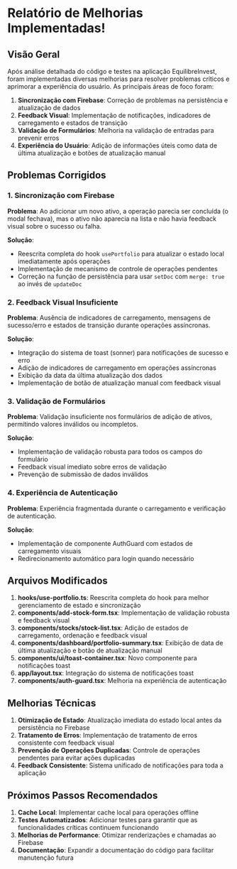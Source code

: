 # Relatório de Melhorias Implementadas!

## Visão Geral

Após análise detalhada do código e testes na aplicação EquilibreInvest, foram implementadas diversas melhorias para resolver problemas críticos e aprimorar a experiência do usuário. As principais áreas de foco foram:

1. **Sincronização com Firebase**: Correção de problemas na persistência e atualização de dados
2. **Feedback Visual**: Implementação de notificações, indicadores de carregamento e estados de transição
3. **Validação de Formulários**: Melhoria na validação de entradas para prevenir erros
4. **Experiência do Usuário**: Adição de informações úteis como data de última atualização e botões de atualização manual

## Problemas Corrigidos

### 1. Sincronização com Firebase

**Problema**: Ao adicionar um novo ativo, a operação parecia ser concluída (o modal fechava), mas o ativo não aparecia na lista e não havia feedback visual sobre o sucesso ou falha.

**Solução**: 
- Reescrita completa do hook `usePortfolio` para atualizar o estado local imediatamente após operações
- Implementação de mecanismo de controle de operações pendentes
- Correção na função de persistência para usar `setDoc` com `merge: true` ao invés de `updateDoc`

### 2. Feedback Visual Insuficiente

**Problema**: Ausência de indicadores de carregamento, mensagens de sucesso/erro e estados de transição durante operações assíncronas.

**Solução**:
- Integração do sistema de toast (sonner) para notificações de sucesso e erro
- Adição de indicadores de carregamento em operações assíncronas
- Exibição da data da última atualização dos dados
- Implementação de botão de atualização manual com feedback visual

### 3. Validação de Formulários

**Problema**: Validação insuficiente nos formulários de adição de ativos, permitindo valores inválidos ou incompletos.

**Solução**:
- Implementação de validação robusta para todos os campos do formulário
- Feedback visual imediato sobre erros de validação
- Prevenção de submissão de dados inválidos

### 4. Experiência de Autenticação

**Problema**: Experiência fragmentada durante o carregamento e verificação de autenticação.

**Solução**:
- Implementação de componente AuthGuard com estados de carregamento visuais
- Redirecionamento automático para login quando necessário

## Arquivos Modificados

1. **hooks/use-portfolio.ts**: Reescrita completa do hook para melhor gerenciamento de estado e sincronização
2. **components/add-stock-form.tsx**: Implementação de validação robusta e feedback visual
3. **components/stocks/stock-list.tsx**: Adição de estados de carregamento, ordenação e feedback visual
4. **components/dashboard/portfolio-summary.tsx**: Exibição de data de última atualização e botão de atualização manual
5. **components/ui/toast-container.tsx**: Novo componente para notificações toast
6. **app/layout.tsx**: Integração do sistema de notificações toast
7. **components/auth-guard.tsx**: Melhoria na experiência de autenticação

## Melhorias Técnicas

1. **Otimização de Estado**: Atualização imediata do estado local antes da persistência no Firebase
2. **Tratamento de Erros**: Implementação de tratamento de erros consistente com feedback visual
3. **Prevenção de Operações Duplicadas**: Controle de operações pendentes para evitar ações duplicadas
4. **Feedback Consistente**: Sistema unificado de notificações para toda a aplicação

## Próximos Passos Recomendados

1. **Cache Local**: Implementar cache local para operações offline
2. **Testes Automatizados**: Adicionar testes para garantir que as funcionalidades críticas continuem funcionando
3. **Melhorias de Performance**: Otimizar renderizações e chamadas ao Firebase
4. **Documentação**: Expandir a documentação do código para facilitar manutenção futura
